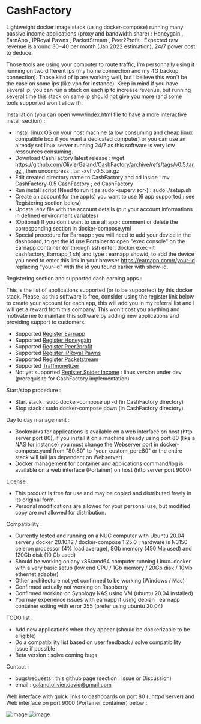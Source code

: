 # CashFactory
Lightweight docker image stack (using docker-compose) running many passive income applications (proxy and bandwidth share) : Honeygain , EarnApp , IPRoyal Pawns , PacketStream , Peer2Profit . 
Expected raw revenue is around $30-$40 per month (Jan 2022 estimation), 24/7 power cost to deduce.

Those tools are using your computer to route traffic, I'm personnally using it running on two different ips (my home connection and my 4G backup connection). Those kind of ip are working well, but I believe this won't be the case on some ips (like vpn for instance). Keep in mind if you have several ip, you can run a stack on each ip to increase revenue, but running several time this stack on same ip should not give you more (and some tools supported won't allow it).

Installation (you can open www/index.html file to have a more interactive install section) :

- Install linux OS on your host machine (a low consuming and cheap linux compatible box if you want a dedicated computer) or you can use an already set linux server running 24/7 as this software is very low ressources consuming. 
- Download CashFactory latest release : wget https://github.com/OlivierGaland/CashFactory/archive/refs/tags/v0.5.tar.gz , then uncompress : tar -xvf v0.5.tar.gz
- Edit created directory name to CashFactory and cd inside : mv CashFactory-0.5 CashFactory ; cd CashFactory
- Run install script (Need to run it as sudo -supervisor-) : sudo ./setup.sh
- Create an account for the app(s) you want to use (6 app supported : see Registering section below)
- Update .env file with the account details (put your account informations in defined environment variables)
- (Optional) If you don't want to use all app : comment or delete the corresponding section in docker-compose.yml
- Special procedure for Earnapp : you will need to add your device in the dashboard, to get the id use Portainer to open "exec console" on the Earnapp container (or through ssh enter: docker exec -it cashfactory_Earnapp_1 sh) and type : earnapp showid, to add the device you need to enter this link in your browser https://earnapp.com/r/your-id replacing "your-id" with the id you found earlier with show-id.

Registering section and supported cash earning apps :

This is the list of applications supported (or to be supported) by this docker stack.
Please, as this software is free, consider using the register link below to create your account for each app, this will add you in my referral list and I will get a reward from this company.
This won't cost you anything and motivate me to maintain this software by adding new applications and providing support to customers.

- Supported [Register Earnapp](https://earnapp.com/i/p34wpf4)
- Supported [Register Honeygain](https://r.honeygain.me/GALAN2C368)
- Supported [Register Peer2profit](https://p2pr.me/164081436561ccd71d961f2)
- Supported [Register IPRoyal Pawns](https://iproyal.com/pawns?r=455236)
- Supported [Register Packetstream](https://packetstream.io/?psr=32GQ)
- Supported [Traffmonetizer](https://traffmonetizer.com/?aff=52057)
- Not yet supported [Register Spider Income](https://income.spider.dev/r/galan21l65) : linux version under dev (prerequisite for CashFactory implementation)

Start/stop procedure :

- Start stack : sudo docker-compose up -d (in CashFactory directory)
- Stop stack : sudo docker-compose down (in CashFactory directory)

Day to day management :

- Bookmarks for applications is available on a web interface on host (http server port 80), if you install it on a machine already using port 80 (like a NAS for instance) you must change the Webserver port in docker-compose.yaml from "80:80" to "your_custom_port:80" or the entire stack will fail (as dependent on Webserver)
- Docker management for container and applications command/log is available on a web interface (Portainer) on host (http server port 9000)

License : 

- This product is free for use and may be copied and distributed freely in its original form.
- Personal modifications are allowed for your personal use, but modified copy are not allowed for distribution.

Compatibility :

- Currently tested and running on a NUC computer with Ubuntu 20.04 server / docker 20.10.12 / docker-compose 1.25.0 ; hardware is N3150 celeron processor (4% load average), 8Gb memory (450 Mb used) and 120Gb disk (10 Gb used) 
- Should be working on any x86/amd64 computer running Linux+docker with a very basic setup (low end CPU / 1Gb memory / 20Gb disk / 10Mb ethernet adapter)   
- Other architecture not yet confirmed to be working (Windows / Mac)
- Confirmed actually not working on Raspberry
- Confirmed working on Synology NAS using VM (ubuntu 20.04 installed)
- You may experience issues with earnapp if using debian : earnapp container exiting with error 255 (prefer using ubuntu 20.04)

TODO list :

- Add new applications when they appear (should be dockerizable to be elligible)
- Do a compatibility list based on user feedback / solve compatibility issue if possible
- Beta version : solve coming bugs

Contact :

- bugs/requests : this github page (section : Issue or Discussion)
- email : galand.olivier.david@gmail.com
 
Web interface with quick links to dashboards on port 80 (uhttpd server) and Web interface on port 9000 (Portainer container) below :

![image](https://user-images.githubusercontent.com/26048157/147865719-519d33ce-7da2-4fa8-8a37-0d7254696fd5.png)
![image](https://user-images.githubusercontent.com/26048157/147866347-595bfbad-fedf-48a1-8764-e52b6e06bfbe.png)
